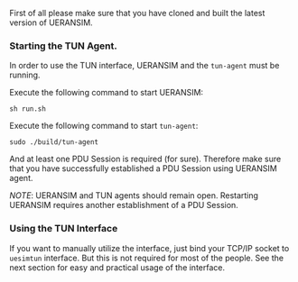 First of all please make sure that you have cloned and built the latest version of UERANSIM.

### Starting the TUN Agent.

In order to use the TUN interface, UERANSIM and the `tun-agent` must be running.

Execute the following command to start UERANSIM:
```
sh run.sh
```

Execute the following command to start `tun-agent`:

```
sudo ./build/tun-agent
```

And at least one PDU Session is required (for sure). Therefore make sure that you have successfully established a PDU Session using UERANSIM agent.

*NOTE*: UERANSIM and TUN agents should remain open. Restarting UERANSIM requires another establishment of a PDU Session.

### Using the TUN Interface

If you want to manually utilize the interface, just bind your TCP/IP socket to `uesimtun` interface. But this is not required for most of the people. See the next section for easy and practical usage of the interface.